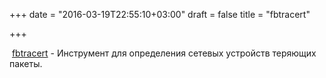 +++
date = "2016-03-19T22:55:10+03:00"
draft = false
title = "fbtracert"

+++

<p>&nbsp;<a href="https://github.com/facebook/fbtracert">fbtracert</a>&nbsp;- Инструмент для определения сетевых устройств теряющих пакеты.</p>

